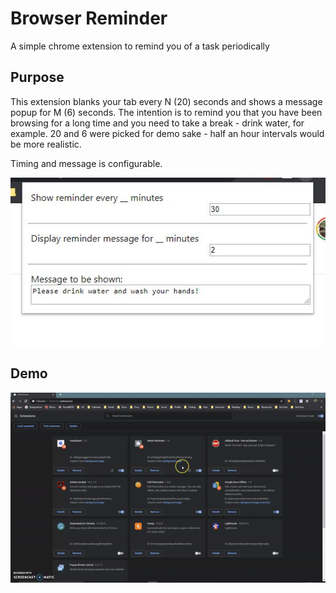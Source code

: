 # Browser Reminder
A simple chrome extension to remind you of a task periodically

## Purpose

This extension blanks your tab every N (20) seconds and shows a message popup for M (6) seconds. The intention is to remind you that you have been browsing for a long time and you need to take a break - drink water, for example. 20 and 6 were picked for demo sake - half an hour intervals would be more realistic.

Timing and message is configurable.

![](https://github.com/amogh94/browser_reminder/blob/master/ui_done.JPG)

## Demo

![](https://github.com/amogh94/browser_reminder/blob/master/demo.gif)
